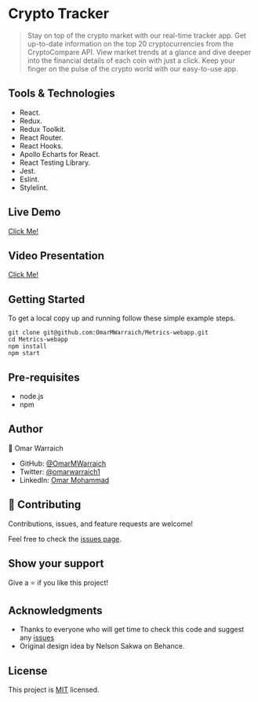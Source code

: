 
# Crypto Tracker

>  Stay on top of the crypto market with our real-time tracker app. Get up-to-date information on the top 20 cryptocurrencies from the CryptoCompare API. View market trends at a glance and dive deeper into the financial details of each coin with just a click. Keep your finger on the pulse of the crypto world with our easy-to-use app.


## Tools & Technologies

- React.
- Redux.
- Redux Toolkit.
- React Router.
- React Hooks.
- Apollo Echarts for React.
- React Testing Library.
- Jest.
- Eslint.
- Stylelint.

## Live Demo 

[Click Me!](https://cryptotracker-ova.netlify.app)

## Video Presentation

[Click Me!](https://www.loom.com/share/db887315c94540e0a0f42278057ea8b3)

## Getting Started

To get a local copy up and running follow these simple example steps.

```
git clone git@github.com:OmarMWarraich/Metrics-webapp.git
cd Metrics-webapp
npm install
npm start
```

## Pre-requisites

- node.js
- npm

## Author

👤 Omar Warraich

- GitHub: [@OmarMWarraich](https://github.com/OmarMWarraich)
- Twitter: [@omarwarraich1](https://twitter.com/@omarwarraich1)
- LinkedIn: [Omar Mohammad](https://www.linkedin.com/in/omar-mohammad-a9902847/)

## 🤝 Contributing

Contributions, issues, and feature requests are welcome!

Feel free to check the [issues page](../../issues/).

## Show your support

Give a ⭐️ if you like this project!

## Acknowledgments

- Thanks to everyone who will get time to check this code and suggest any [issues](https://github.com/OmarMWarraich/Metrics-webapp/issues)
- Original design idea by Nelson Sakwa on Behance.

## License

This project is [MIT](./LICENSE) licensed.
